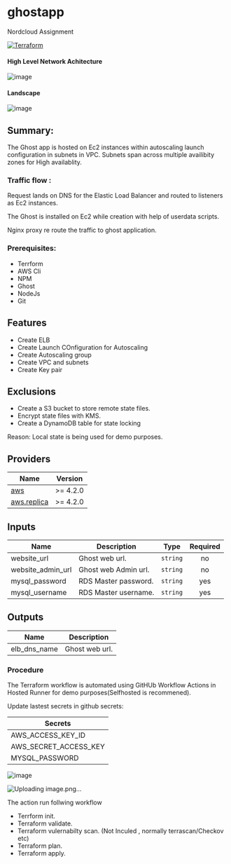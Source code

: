 # ghostapp
Nordcloud Assignment


[![Terraform](https://github.com/bhanuraina/ghostapp/actions/workflows/terraform.yml/badge.svg?branch=master&event=workflow_dispatch)](https://github.com/bhanuraina/ghostapp/actions/workflows/terraform.yml)

#### High Level Network Achitecture

![image](https://user-images.githubusercontent.com/26302748/155410974-884c8907-803f-41c3-9f1c-78ca631123f3.png)

#### Landscape

![image](https://user-images.githubusercontent.com/26302748/155727391-0ab5b436-fb73-4bb8-a57d-7af4bd4d724b.png)


## Summary:

The Ghost app is hosted on Ec2 instances within autoscaling launch configuration in subnets in VPC.
Subnets span across multiple availibity zones for High availablity.

### Traffic flow :

Request lands on DNS for the Elastic Load Balancer and routed to listeners as Ec2 instances.

The Ghost is installed on Ec2 while creation with help of userdata scripts.

Nginx proxy re route the traffic to ghost application.

### Prerequisites:

* Terrform
* AWS Cli
* NPM
* Ghost
* NodeJs
* Git

## Features

- Create ELB
- Create Launch COnfiguration for Autoscaling
- Create Autoscaling group
- Create VPC and subnets
- Create Key pair  

## Exclusions

- Create a S3 bucket to store remote state files. 
- Encrypt state files with KMS.
- Create a DynamoDB table for state locking

Reason: Local state is being used for demo purposes.

## Providers

| Name | Version |
|------|---------|
| <a name="provider_aws"></a> [aws](#provider\_aws) | >= 4.2.0 |
| <a name="provider_aws.replica"></a> [aws.replica](#provider\_aws.replica) | >= 4.2.0 |

## Inputs

| Name | Description | Type | Required |
|------|-------------|------|:--------:|
| <a name="website_url"></a> website_url | Ghost web url. | `string` | no |
| <a name="website_admin_url"></a>website_admin_url| Ghost web Admin url. | `string` | no |
| <a name="mysql_password"></a> mysql_password | RDS Master password. | `string` | yes |
| <a name="mysql_username"></a>mysql_username| RDS Master username. | `string` | yes |

## Outputs

| Name | Description |
|------|-------------|
| <a name="elb_dns_name"></a> elb_dns_name | Ghost web url. | DNS details for the ELB created.|

### Procedure

The Terraform workflow is automated using GitHUb Workflow Actions in Hosted Runner for demo purposes(Selfhosted is recommened).

Update lastest secrets in github secrets:

| Secrets                                         |
|-------------------------------------------------|
|  <a name="secret1"></a> AWS_ACCESS_KEY_ID       |
|  <a name="secret2"></a> AWS_SECRET_ACCESS_KEY   |
|  <a name="secret3"></a> MYSQL_PASSWORD          |

![image](https://user-images.githubusercontent.com/26302748/155989637-eec9f215-2bd2-4f73-80b1-e92ce7b10eac.png)

![Uploading image.png…]()

The action run follwing workflow

* Terrform init.
* Terraform validate.
* Terraform vulernabilty scan. (Not Inculed , normally terrascan/Checkov etc)
* Terraform plan.
* Terraform apply.
 
